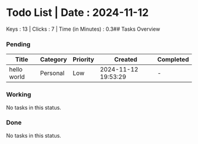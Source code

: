 # Todo List | Date : 2024-11-12 

Keys : 13 | Clicks : 7 | Time (in Minutes) : 0.3## Tasks Overview

### Pending
| Title | Category | Priority | Created | Completed |
|-------|----------|----------|----------|------------|
| hello world | Personal | Low | 2024-11-12 19:53:29 | - |

### Working
No tasks in this status.

### Done
No tasks in this status.

